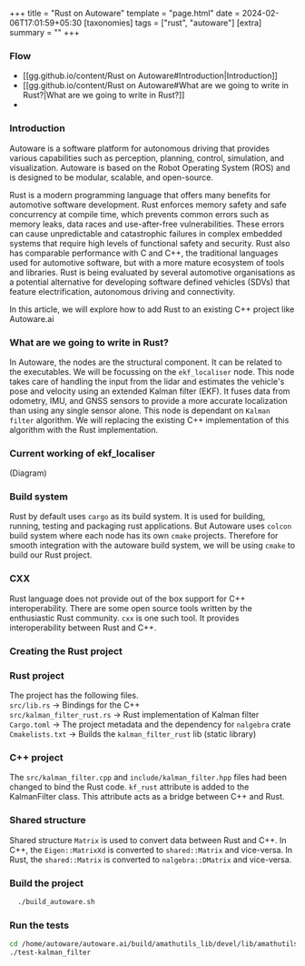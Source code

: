 +++
title = "Rust on Autoware"
template = "page.html"
date = 2024-02-06T17:01:59+05:30
[taxonomies]
tags = ["rust", "autoware"]
[extra]
summary = ""
+++
### Flow
- [[gg.github.io/content/Rust on Autoware#Introduction|Introduction]]
- [[gg.github.io/content/Rust on Autoware#What are we going to write in Rust?|What are we going to write in Rust?]]
- 

### Introduction  
Autoware is a software platform for autonomous driving that provides various capabilities such as perception, planning, control, simulation, and visualization. Autoware is based on the Robot Operating System (ROS) and is designed to be modular, scalable, and open-source.   
  
Rust is a modern programming language that offers many benefits for automotive software development. Rust enforces memory safety and safe concurrency at compile time, which prevents common errors such as memory leaks, data races and use-after-free vulnerabilities. These errors can cause unpredictable and catastrophic failures in complex embedded systems that require high levels of functional safety and security. Rust also has comparable performance with C and C++, the traditional languages used for automotive software, but with a more mature ecosystem of tools and libraries. Rust is being evaluated by several automotive organisations as a potential alternative for developing software defined vehicles (SDVs) that feature electrification, autonomous driving and connectivity.

In this article, we will explore how to add Rust to an existing C++ project like Autoware.ai  

### What are we going to write in Rust?
In Autoware, the nodes are the structural component. It can be related to the executables. We will be focussing on the `ekf_localiser` node. This node takes care of handling the input from the lidar and estimates the vehicle's pose and velocity using an extended Kalman filter (EKF). It fuses data from odometry, IMU, and GNSS sensors to provide a more accurate localization than using any single sensor alone. This node is dependant on `Kalman filter` algorithm. We will replacing the existing C++ implementation of this algorithm with the Rust implementation.

### Current working of ekf_localiser
(Diagram)

### Build system
Rust by default uses `cargo` as its build system. It is used for building, running, testing and packaging rust applications.  But Autoware uses `colcon` build system where each node has its own `cmake` projects.  Therefore for smooth integration with the autoware build system, we will be using `cmake` to build our Rust project.

### CXX 
Rust language does not provide out of the box support for C++ interoperability. There are some open source tools written by the enthusiastic Rust community. `cxx` is one such tool. It provides interoperability between Rust and C++.  

### Creating the Rust project

  




### Rust project  
The project has the following files.  
`src/lib.rs` -> Bindings for the C++  
`src/kalman_filter_rust.rs` -> Rust implementation of Kalman filter  
`Cargo.toml` -> The project metadata and the dependency for `nalgebra` crate  
`Cmakelists.txt` -> Builds the `kalman_filter_rust` lib (static library)  
  
### C++ project  
The `src/kalman_filter.cpp` and `include/kalman_filter.hpp` files had been changed to bind the Rust code. `kf_rust` attribute is added to the KalmanFilter class. This attribute acts as a bridge between C++ and Rust.  
  
### Shared structure  
Shared structure `Matrix` is used to convert data between Rust and C++. In C++, the `Eigen::MatrixXd` is converted to `shared::Matrix` and vice-versa. In Rust, the `shared::Matrix` is converted to `nalgebra::DMatrix` and vice-versa.  
  
### Build the project  
```bash  
  ./build_autoware.sh  
```  
  
### Run the tests  
```bash  
cd /home/autoware/autoware.ai/build/amathutils_lib/devel/lib/amathutils_lib  
./test-kalman_filter  
```

